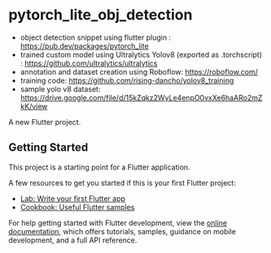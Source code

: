 # pytorch_lite_obj_detection
- object detection snippet using flutter plugin : https://pub.dev/packages/pytorch_lite
- trained custom model using Ultralytics Yolov8 (exported as .torchscript) : https://github.com/ultralytics/ultralytics
- annotation and dataset creation using Roboflow: https://roboflow.com/
- training code: https://github.com/rising-dancho/yolov8_training
- sample yolo v8 dataset: https://drive.google.com/file/d/15kZqkz2WyLe4enpO0vxXe6haARo2mZkK/view

A new Flutter project.

## Getting Started

This project is a starting point for a Flutter application.

A few resources to get you started if this is your first Flutter project:

- [Lab: Write your first Flutter app](https://docs.flutter.dev/get-started/codelab)
- [Cookbook: Useful Flutter samples](https://docs.flutter.dev/cookbook)

For help getting started with Flutter development, view the
[online documentation](https://docs.flutter.dev/), which offers tutorials,
samples, guidance on mobile development, and a full API reference.

